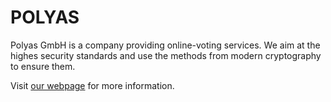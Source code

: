 # POLYAS

Polyas GmbH is a company providing online-voting services. We aim at the highes security standards and use the methods from modern cryptography to ensure them.

Visit [our webpage](https://www.polyas.com) for more information.
